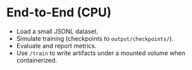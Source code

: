 <!-- BEGIN: CODEX_DOCS_TUTORIALS_END_TO_END -->
# End-to-End (CPU)

- Load a small JSONL dataset.
- Simulate training (checkpoints to `output/checkpoints/`).
- Evaluate and report metrics.
- Use `/train` to write artifacts under a mounted volume when containerized.
